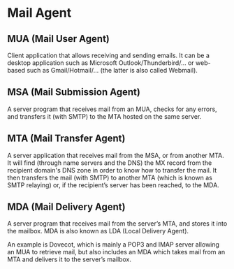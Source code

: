 # Mail Agent

## MUA (Mail User Agent)

Client application that allows receiving and sending emails. It can be a desktop application such as Microsoft Outlook/Thunderbird/… or web-based such as Gmail/Hotmail/… (the latter is also called Webmail).

## MSA (Mail Submission Agent)

A server program that receives mail from an MUA, checks for any errors, and transfers it (with SMTP) to the MTA hosted on the same server.

## MTA (Mail Transfer Agent)

A server application that receives mail from the MSA, or from another MTA. It will find (through name servers and the DNS) the MX record from the recipient domain's DNS zone in order to know how to transfer the mail. It then transfers the mail (with SMTP) to another MTA (which is known as SMTP relaying) or, if the recipient’s server has been reached, to the MDA.

## MDA (Mail Delivery Agent)

A server program that receives mail from the server’s MTA, and stores it into the mailbox. MDA is also known as LDA (Local Delivery Agent).

An example is Dovecot, which is mainly a POP3 and IMAP server allowing an MUA to retrieve mail, but also includes an MDA which takes mail from an MTA and delivers it to the server’s mailbox.
